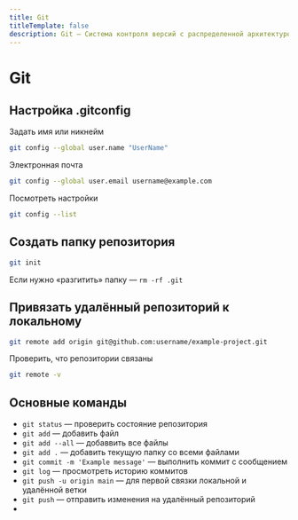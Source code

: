 ```yaml
---
title: Git
titleTemplate: false
description: Git — Система контроля версий с распределенной архитектурой.
---
```


# Git

## Настройка .gitconfig
Задать имя или никнейм
```sh
git config --global user.name "UserName"
```
Электронная почта
```sh
git config --global user.email username@example.com
```
Посмотреть настройки
```sh
git config --list
```

## Создать папку репозитория
```sh
git init
```
Если нужно «разгитить» папку — `rm -rf .git`

## Привязать удалённый репозиторий к локальному
```sh
git remote add origin git@github.com:username/example-project.git
```
Проверить, что репозитории связаны
```sh
git remote -v
```

## Основные команды
- `git status` — проверить состояние репозитория
- `git add` — добавить файл
- `git add --all` — добаввить все файлы
- `git add .` — добавить текущую папку со всеми файлами
- `git commit -m 'Example message'` — выполнить коммит с сообщением
- `git log` — просмотреть историю коммитов
- `git push -u origin main` — для первой связки локальной и удалённой ветки
- `git push` — отправить изменения на удалённый репозиторий
- 
